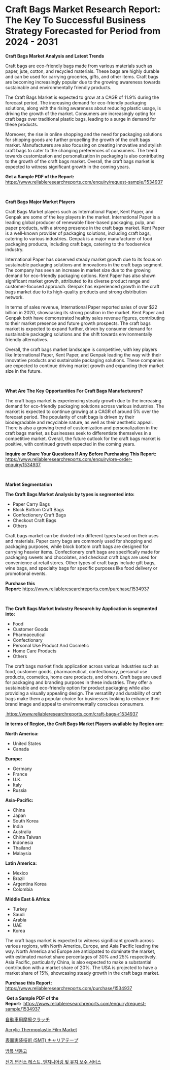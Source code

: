 <p><h1>Craft Bags Market Research Report: The Key To Successful Business Strategy Forecasted for Period from 2024 - 2031</h1></p><p><strong>Craft Bags Market Analysis and Latest Trends</strong></p>
<p><p>Craft bags are eco-friendly bags made from various materials such as paper, jute, cotton, and recycled materials. These bags are highly durable and can be used for carrying groceries, gifts, and other items. Craft bags are becoming increasingly popular due to the growing awareness towards sustainable and environmentally friendly products.</p><p>The Craft Bags Market is expected to grow at a CAGR of 11.9% during the forecast period. The increasing demand for eco-friendly packaging solutions, along with the rising awareness about reducing plastic usage, is driving the growth of the market. Consumers are increasingly opting for craft bags over traditional plastic bags, leading to a surge in demand for these products.</p><p>Moreover, the rise in online shopping and the need for packaging solutions for shipping goods are further propelling the growth of the craft bags market. Manufacturers are also focusing on creating innovative and stylish craft bags to cater to the changing preferences of consumers. The trend towards customization and personalization in packaging is also contributing to the growth of the craft bags market. Overall, the craft bags market is expected to witness significant growth in the coming years.</p></p>
<p><strong>Get a Sample PDF of the Report:&nbsp;</strong> <a href="https://www.reliableresearchreports.com/enquiry/request-sample/1534937">https://www.reliableresearchreports.com/enquiry/request-sample/1534937</a></p>
<p>&nbsp;</p>
<p><strong>Craft Bags Major Market Players</strong></p>
<p><p>Craft Bags Market players such as International Paper, Kent Paper, and Genpak are some of the key players in the market. International Paper is a leading global producer of renewable fiber-based packaging, pulp, and paper products, with a strong presence in the craft bags market. Kent Paper is a well-known provider of packaging solutions, including craft bags, catering to various industries. Genpak is a major manufacturer of food packaging products, including craft bags, catering to the foodservice industry.</p><p>International Paper has observed steady market growth due to its focus on sustainable packaging solutions and innovations in the craft bags segment. The company has seen an increase in market size due to the growing demand for eco-friendly packaging options. Kent Paper has also shown significant market growth, attributed to its diverse product range and customer-focused approach. Genpak has experienced growth in the craft bags market due to its high-quality products and strong distribution network.</p><p>In terms of sales revenue, International Paper reported sales of over $22 billion in 2020, showcasing its strong position in the market. Kent Paper and Genpak both have demonstrated healthy sales revenue figures, contributing to their market presence and future growth prospects. The craft bags market is expected to expand further, driven by consumer demand for sustainable packaging solutions and the shift towards environmentally friendly alternatives.</p><p>Overall, the craft bags market landscape is competitive, with key players like International Paper, Kent Paper, and Genpak leading the way with their innovative products and sustainable packaging solutions. These companies are expected to continue driving market growth and expanding their market size in the future.</p></p>
<p>&nbsp;</p>
<p><strong>What Are The Key Opportunities For Craft Bags Manufacturers?</strong></p>
<p><p>The craft bags market is experiencing steady growth due to the increasing demand for eco-friendly packaging solutions across various industries. The market is expected to continue growing at a CAGR of around 5% over the forecast period. The popularity of craft bags is driven by their biodegradable and recyclable nature, as well as their aesthetic appeal. There is also a growing trend of customization and personalization in the craft bags market, as businesses seek to differentiate themselves in a competitive market. Overall, the future outlook for the craft bags market is positive, with continued growth expected in the coming years.</p></p>
<p><strong>Inquire or Share Your Questions If Any Before Purchasing This Report:</strong> <a href="https://www.reliableresearchreports.com/enquiry/pre-order-enquiry/1534937">https://www.reliableresearchreports.com/enquiry/pre-order-enquiry/1534937</a></p>
<p>&nbsp;</p>
<p><strong>Market Segmentation</strong></p>
<p><strong>The Craft Bags Market Analysis by types is segmented into:</strong></p>
<p><ul><li>Paper Carry Bags</li><li>Block Bottom Craft Bags</li><li>Confectionery Craft Bags</li><li>Checkout Craft Bags</li><li>Others</li></ul></p>
<p><p>Craft bags market can be divided into different types based on their uses and materials. Paper carry bags are commonly used for shopping and packaging purposes, while block bottom craft bags are designed for carrying heavier items. Confectionery craft bags are specifically made for packaging sweets and chocolates, and checkout craft bags are used for convenience at retail stores. Other types of craft bags include gift bags, wine bags, and specialty bags for specific purposes like food delivery or promotional events.</p></p>
<p><strong>Purchase this Report:&nbsp;</strong><a href="https://www.reliableresearchreports.com/purchase/1534937">https://www.reliableresearchreports.com/purchase/1534937</a></p>
<p>&nbsp;</p>
<p><strong>The Craft Bags Market Industry Research by Application is segmented into:</strong></p>
<p><ul><li>Food</li><li>Customer Goods</li><li>Pharmaceutical</li><li>Confectionary</li><li>Personal Use Product And Cosmetic</li><li>Home Care Products</li><li>Others</li></ul></p>
<p><p>The craft bags market finds application across various industries such as food, customer goods, pharmaceutical, confectionary, personal use products, cosmetics, home care products, and others. Craft bags are used for packaging and branding purposes in these industries. They offer a sustainable and eco-friendly option for product packaging while also providing a visually appealing design. The versatility and durability of craft bags make them a popular choice for businesses looking to enhance their brand image and appeal to environmentally conscious consumers.</p></p>
<p><a href="https://www.reliableresearchreports.com/craft-bags-r1534937">&nbsp;https://www.reliableresearchreports.com/craft-bags-r1534937</a></p>
<p><strong>In terms of Region, the Craft Bags Market Players available by Region are:</strong></p>
<p>
    <p> <strong> North America: </strong>
        <ul>
            <li>United States</li>
            <li>Canada</li>
        </ul>
        </p> 
    <p> <strong> Europe: </strong>
        <ul>
            <li>Germany</li>
            <li>France</li>
            <li>U.K.</li>
            <li>Italy</li>
            <li>Russia</li>
        </ul>
        </p> 
    <p> <strong> Asia-Pacific: </strong>
        <ul>
            <li>China</li>
            <li>Japan</li>
            <li>South Korea</li>
            <li>India</li>
            <li>Australia</li>
            <li>China Taiwan</li>
            <li>Indonesia</li>
            <li>Thailand</li>
            <li>Malaysia</li>
        </ul>
        </p> 
    <p> <strong> Latin America: </strong>
        <ul>
            <li>Mexico</li>
            <li>Brazil</li>
            <li>Argentina Korea</li>
            <li>Colombia</li>
        </ul>
        </p> 
    <p> <strong> Middle East & Africa: </strong>
        <ul>
            <li>Turkey</li>
            <li>Saudi</li>
            <li>Arabia</li>
            <li>UAE</li>
            <li>Korea</li>
        </ul>
    </p>
    </p>
<p><p>The craft bags market is expected to witness significant growth across various regions, with North America, Europe, and Asia Pacific leading the way. North America and Europe are anticipated to dominate the market, with estimated market share percentages of 30% and 25% respectively. Asia Pacific, particularly China, is also expected to make a substantial contribution with a market share of 20%. The USA is projected to have a market share of 15%, showcasing steady growth in the craft bags market.</p></p>
<p><strong>Purchase this Report: </strong><a href="https://www.reliableresearchreports.com/purchase/1534937">https://www.reliableresearchreports.com/purchase/1534937</a></p>
<p>&nbsp;<strong>Get a Sample PDF of the Report:&nbsp;&nbsp;</strong><a href="https://www.reliableresearchreports.com/enquiry/request-sample/1534937">https://www.reliableresearchreports.com/enquiry/request-sample/1534937</a></p>
<p><strong></strong></p>
<p><p><a href="https://github.com/JessKilback/Market-Research-Report-List-1/blob/main/8524998139955.md">自動車用摩擦クラッチ</a></p><p><a href="https://github.com/yadanielu/Market-Research-Report-List-1/blob/main/acrylic-thermoplastic-film-market.md">Acrylic Thermoplastic Film Market</a></p><p><a href="https://github.com/BoydYundt1/Market-Research-Report-List-1/blob/main/5761217139954.md">表面実装技術 (SMT) キャリアテープ</a></p><p><a href="https://github.com/marufmohassin05/Market-Research-Report-List-1/blob/main/7126289147866.md">방폭 냉동고</a></p><p><a href="https://github.com/kimvicki3212024/Market-Research-Report-List-1/blob/main/5393423147865.md">전기 변전소 테스트, 엔지니어링 및 유지 보수 서비스</a></p></p>